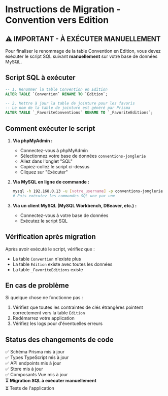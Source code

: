 # Instructions de Migration - Convention vers Edition

## ⚠️ IMPORTANT - À EXÉCUTER MANUELLEMENT

Pour finaliser le renommage de la table Convention en Edition, vous devez exécuter le script SQL suivant **manuellement** sur votre base de données MySQL.

## Script SQL à exécuter

```sql
-- 1. Renommer la table Convention en Edition
ALTER TABLE `Convention` RENAME TO `Edition`;

-- 2. Mettre à jour la table de jointure pour les favoris
-- Le nom de la table de jointure est généré par Prisma
ALTER TABLE `_FavoriteConventions` RENAME TO `_FavoriteEditions`;
```

## Comment exécuter le script

1. **Via phpMyAdmin :**
   - Connectez-vous à phpMyAdmin
   - Sélectionnez votre base de données `conventions-jonglerie`
   - Allez dans l'onglet "SQL"
   - Copiez-collez le script ci-dessus
   - Cliquez sur "Exécuter"

2. **Via MySQL en ligne de commande :**

   ```bash
   mysql -h 192.168.0.13 -u [votre_username] -p conventions-jonglerie
   # Puis exécutez les commandes SQL une par une
   ```

3. **Via un client MySQL (MySQL Workbench, DBeaver, etc.) :**
   - Connectez-vous à votre base de données
   - Exécutez le script SQL

## Vérification après migration

Après avoir exécuté le script, vérifiez que :

- La table `Convention` n'existe plus
- La table `Edition` existe avec toutes les données
- La table `_FavoriteEditions` existe

## En cas de problème

Si quelque chose ne fonctionne pas :

1. Vérifiez que toutes les contraintes de clés étrangères pointent correctement vers la table `Edition`
2. Redémarrez votre application
3. Vérifiez les logs pour d'éventuelles erreurs

## Status des changements de code

✅ Schéma Prisma mis à jour  
✅ Types TypeScript mis à jour  
✅ API endpoints mis à jour  
✅ Store mis à jour  
✅ Composants Vue mis à jour  
⏳ **Migration SQL à exécuter manuellement**  
⏳ Tests de l'application
